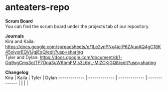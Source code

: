 # anteaters-repo
 <b>Scrum Board</b><br />
 You can find the scrum board under the projects tab of our repository. 
 
 <b>Journals</b><br />
 Kira and Kaila: https://docs.google.com/spreadsheets/d/1Le2ynPNx4icrP6ZAuqAQ4gC18K45oiyorEQVIJgjEqQ/edit?usp=sharing <br />
 Tyler and Dylan: https://docs.google.com/document/d/1-Oq9vgCms3otTF7Oqa3uW6bmFMls3L6qL-MIZCKjGQ8/edit?usp=sharing

 <b>Changelog</b><br />
Kira  | Kaila | Tyler | Dylan
------------- | ------------- | ------------- | -------------
  | | | |
